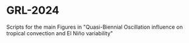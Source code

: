 # GRL-2024
Scripts for the main Figures in "Quasi-Biennial Oscillation influence on tropical convection and El Niño variability"
